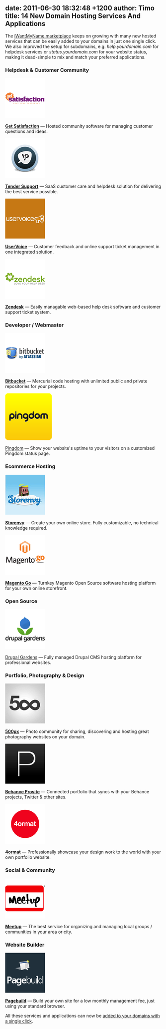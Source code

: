 date: 2011-06-30 18:32:48 +1200
author: Timo
title: 14 New Domain Hosting Services And Applications
----

The [iWantMyName marketplace](https://iwantmyname.com/services) keeps on growing with many new hosted services that can be easily added to your domains in just one single click. We also improved the setup for subdomains, e.g. _help.yourdomain.com_ for helpdesk services or _status.yourdomain.com_ for your website status, making it dead-simple to mix and match your preferred applications.

### Helpdesk & Customer Community

![Logo Get Satisfaction](/media/2011-06-30-logo-support-getsatisfaction.png)

[**Get Satisfaction**](https://iwantmyname.com/services/helpdesk/get-satisfaction-custom-domain) &mdash; Hosted community software for managing customer questions and ideas.

![Logo Tender Support](/media/2011-06-30-logo-support-tenderapp.png)

[**Tender Support**](https://iwantmyname.com/services/helpdesk/tender-support-custom-domain) &mdash; SaaS customer care and helpdesk solution for delivering the best service possible.

![Logo Uservoice](/media/2011-06-30-logo-support-uservoice.png)

[**UserVoice**](https://iwantmyname.com/services/helpdesk/uservoice-support-custom-domain) &mdash; Customer feedback and online support ticket management in one integrated solution.

![Logo Zendesk](/media/2011-06-30-logo-support-zendesk.png)

[**Zendesk**](https://iwantmyname.com/services/helpdesk/zendesk-support-custom-domain) &mdash;  Easily managable web-based help desk software and customer support ticket system.

### Developer / Webmaster

![Logo Bitbucket](/media/2011-06-30-logo-developer-bitbucket.png)

[**Bitbucket**](https://iwantmyname.com/services/developer/bitbucket-code-hosting-custom-domain) &mdash; Mercurial code hosting with unlimited public and private repositories for your projects.

![Logo Pingdom](/media/2011-06-30-logo-developer-pingdom.png)

[Pingdom](https://iwantmyname.com/services/developer/pingdom-custom-domain-status-page) &mdash; Show your website's uptime to your visitors on a customized Pingdom status page.

### Ecommerce Hosting

![Logo Storenvy](/media/2011-06-30-logo-shop-storenvy.png)

[**Storenvy**](https://iwantmyname.com/services/ecommerce-hosting/storenvy-custom-domain-registration) &mdash; Create your own online store. Fully customizable, no technical knowledge required.

![Logo Magento Go](/media/2011-06-30-logo-shop-magento-go.png)

[**Magento Go**](https://iwantmyname.com/services/ecommerce-hosting/magento-on-your-custom-domain) &mdash; Turnkey Magento Open Source software hosting platform for your own online storefront.

### Open Source

![Logo Drupal Gardens](/media/2011-06-30-logo-website-drupal-drupalgardens.png)

[Drupal Gardens](https://iwantmyname.com/services/open-source/buy-custom-domain-drupal-gardens) &mdash; Fully managed Drupal CMS hosting platform for professional websites.

### Portfolio, Photography & Design

![Logo 500px](/media/2011-06-30-logo-portfolio-500px.png)

[**500px**](https://iwantmyname.com/services/portfolio/500px-custom-domain-registration) &mdash; Photo community for sharing, discovering and hosting great photography websites on your domain.

![Logo Behance Prosite](/media/2011-06-30-logo-portfolio-behance-prosite.png)

[**Behance Prosite**](https://iwantmyname.com/services/portfolio-hosting/domain-customize-behance-prosite) &mdash; Connected portfolio that syncs with your Behance projects, Twitter & other sites.

![Logo 4ormat](/media/2011-06-30-logo-portfolio-4ormat.png)

[**4ormat**](https://iwantmyname.com/services/portfolio-hosting/4ormat-custom-domain) &mdash; Professionally showcase your design work to the world with your own portfolio website.

### Social & Community

![Logo Meetup](/media/2011-06-30-logo-social-meetup.png)

[**Meetup**](https://iwantmyname.com/services/social-network/customize-meetup-own-domain) &mdash; The best service for organizing and managing local groups / communities in your area or city.

### Website Builder

![Logo Pagebuild](/media/2011-06-30-logo-website-builder-pagebuild.png)

[**Pagebuild**](https://iwantmyname.com/services/website-builder/domain-customize-pagebuild) &mdash; Build your own site for a low monthly management fee, just using your standard browser.

All these services and applications can now be [added to your domains with a single click](https://iwantmyname.com/services).
